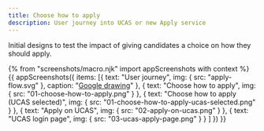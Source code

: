 ```yaml
---
title: Choose how to apply
description: User journey into UCAS or new Apply service
---
```

Initial designs to test the impact of giving candidates a choice on how they should apply.

{% from "screenshots/macro.njk" import appScreenshots with context %}
{{ appScreenshots({
  items: [{
    text: "User journey",
    img: { src: "apply-flow.svg" },
    caption: "[Google drawing](https://docs.google.com/drawings/d/1kSIYsL1JaMADJkDT1gavtsasHTCOhZRbHMY9M4Oc9nE/edit?usp=sharing)"
  }, {
    text: "Choose how to apply",
    img: { src: "01-choose-how-to-apply.png" }
  }, {
    text: "Choose how to apply (UCAS selected)",
    img: { src: "01-choose-how-to-apply-ucas-selected.png" }
  }, {
    text: "Apply on UCAS",
    img: { src: "02-apply-on-ucas.png" }
  }, {
    text: "UCAS login page",
    img: { src: "03-ucas-apply-page.png" } }
  ]
}) }}
